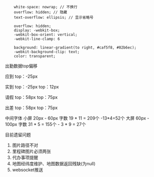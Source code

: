 ```单行
    white-space: nowrap; // 不换行
    overflow: hidden; // 隐藏
    text-overflow: ellipsis; // 显示省略号
```

```指定行
    overflow: hidden;
    display: -webkit-box;
    -webkit-box-orient: vertical;
    -webkit-line-clamp: 6
```

```文字渐变
    background: linear-gradient(to right, #caf5f8, #02b6ec);
    -webkit-background-clip: text;
    color: transparent;
```

出勤数据top偏移

应到 top：-25px

实到 top：-25px   top：12px

请假 top：58px    top：75px

出差 top：58px    top：75px

中间字体   小屏  20px - 60px  字数 19 * 11 = 209个  -13*4=52个   大屏 60px - 100px  字数  31 * 5 = 155个   - 3 * 9 = 27个


目前遗留问题

1. 图片路径不对
2. 里程碑图片必须两张
3. 代办事项提醒
4. 地图经纬度维护、地图数据返回残缺(为null)
5. websocket推送
